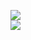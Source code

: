 [![](https://img.shields.io/badge/Made%20With-Github%20Spray-lightgrey.svg?style=for-the-badge&logo=github)](https://github.com/Annihil/github-spray#25083)  
[![](https://i.imgur.com/2DrTn0Z.gif)](https://github.com/Annihil/github-spray)